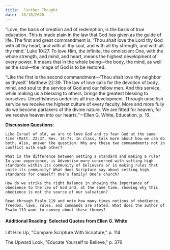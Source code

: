 ```yaml
---
title:  Further Thought
date:  16/10/2020
---
```


“Love, the basis of creation and of redemption, is the basis of true education. This is made plain in the law that God has given as the guide of life. The first and great commandment is, ‘Thou shalt love the Lord thy God with all thy heart, and with all thy soul, and with all thy strength, and with all thy mind.’ Luke 10:27. To love Him, the infinite, the omniscient One, with the whole strength, and mind, and heart, means the highest development of every power. It means that in the whole being—the body, the mind, as well as the soul—the image of God is to be restored.

“Like the first is the second commandment—‘Thou shalt love thy neighbor as thyself.’ Matthew 22:39. The law of love calls for the devotion of body, mind, and soul to the service of God and our fellow men. And this service, while making us a blessing to others, brings the greatest blessing to ourselves. Unselfishness underlies all true development. Through unselfish service we receive the highest culture of every faculty. More and more fully do we become partakers of the divine nature. We are fitted for heaven, for we receive heaven into our hearts.”—Ellen G. White, Education, p. 16.

**Discussion Questions**:

`Like Israel of old, we are to love God and to fear God at the same time (Matt. 22:37, Rev. 14:7). In class, talk more about how we can do both. Also, answer the question: Why are these two commandments not in conflict with each other?`

`What is the difference between setting a standard and making a rule? In your experience, is Adventism more concerned with setting high standards within its community of believers or in making rules that unite its community? What does Scripture say about setting high standards for oneself? One’s family? One’s church?`

`How do we strike the right balance in showing the importance of obedience to the law of God and, at the same time, showing why this obedience is not the source of our salvation?`

`Read through Psalm 119 and note how many times notions of obedience, freedom, laws, rules, and commands are stated. What does the author of Psalm 119 want to convey about these themes?`

#### Additional Reading: Selected Quotes from Ellen G. White

Lift Him Up, "Compare Scripture With Scripture," p. 114

The Upward Look, "Educate Yourself to Believe," p. 376